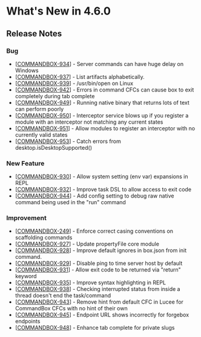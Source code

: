 # What's New in 4.6.0

## Release Notes

### Bug

* \[[COMMANDBOX-934](https://ortussolutions.atlassian.net/browse/COMMANDBOX-934)] - Server commands can have huge delay on Windows
* \[[COMMANDBOX-937](https://ortussolutions.atlassian.net/browse/COMMANDBOX-937)] - List artifacts alphabetically.
* \[[COMMANDBOX-939](https://ortussolutions.atlassian.net/browse/COMMANDBOX-939)] - /usr/bin/open on Linux
* \[[COMMANDBOX-942](https://ortussolutions.atlassian.net/browse/COMMANDBOX-942)] - Errors in command CFCs can cause box to exit completely during tab complete
* \[[COMMANDBOX-949](https://ortussolutions.atlassian.net/browse/COMMANDBOX-949)] - Running native binary that returns lots of text can perform poorly
* \[[COMMANDBOX-950](https://ortussolutions.atlassian.net/browse/COMMANDBOX-950)] - Interceptor service blows up if you register a module with an interceptor not matching any current states
* \[[COMMANDBOX-951](https://ortussolutions.atlassian.net/browse/COMMANDBOX-951)] - Allow modules to register an interceptor with no currently valid states
* \[[COMMANDBOX-953](https://ortussolutions.atlassian.net/browse/COMMANDBOX-953)] - Catch errors from desktop.isDesktopSupported()

### New Feature

* \[[COMMANDBOX-930](https://ortussolutions.atlassian.net/browse/COMMANDBOX-930)] - Allow system setting (env var) expansions in REPL
* \[[COMMANDBOX-932](https://ortussolutions.atlassian.net/browse/COMMANDBOX-932)] - Improve task DSL to allow access to exit code
* \[[COMMANDBOX-944](https://ortussolutions.atlassian.net/browse/COMMANDBOX-944)] - Add config setting to debug raw native command being used in the "run" command

### Improvement

* \[[COMMANDBOX-249](https://ortussolutions.atlassian.net/browse/COMMANDBOX-249)] - Enforce correct casing conventions on scaffolding commands
* \[[COMMANDBOX-927](https://ortussolutions.atlassian.net/browse/COMMANDBOX-927)] - Update propertyFile core module
* \[[COMMANDBOX-928](https://ortussolutions.atlassian.net/browse/COMMANDBOX-928)] - Improve default ignores in box.json from init command.
* \[[COMMANDBOX-929](https://ortussolutions.atlassian.net/browse/COMMANDBOX-929)] - Disable ping to time server host by default
* \[[COMMANDBOX-931](https://ortussolutions.atlassian.net/browse/COMMANDBOX-931)] - Allow exit code to be returned via "return" keyword
* \[[COMMANDBOX-935](https://ortussolutions.atlassian.net/browse/COMMANDBOX-935)] - Improve syntax highlighting in REPL
* \[[COMMANDBOX-938](https://ortussolutions.atlassian.net/browse/COMMANDBOX-938)] - Checking interrupted status from inside a thread doesn't end the task/command
* \[[COMMANDBOX-943](https://ortussolutions.atlassian.net/browse/COMMANDBOX-943)] - Remove hint from default CFC in Lucee for CommandBox CFCs with no hint of their own
* \[[COMMANDBOX-945](https://ortussolutions.atlassian.net/browse/COMMANDBOX-945)] - Endpoint URL shows incorrectly for forgebox endpoints
* \[[COMMANDBOX-948](https://ortussolutions.atlassian.net/browse/COMMANDBOX-948)] - Enhance tab complete for private slugs
